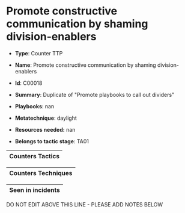 # Promote constructive communication by shaming division-enablers

* **Type**: Counter TTP

* **Name**: Promote constructive communication by shaming division-enablers

* **Id**: C00018

* **Summary**: Duplicate of "Promote playbooks to call out dividers"

* **Playbooks**: nan

* **Metatechnique**: daylight

* **Resources needed:** nan

* **Belongs to tactic stage**: TA01


| Counters Tactics |
| ---------------- |



| Counters Techniques |
| ------------------- |



| Seen in incidents |
| ----------------- |

DO NOT EDIT ABOVE THIS LINE - PLEASE ADD NOTES BELOW
